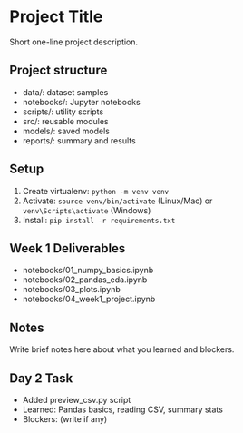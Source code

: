  # Project Title
Short one-line project description.

## Project structure
- data/: dataset samples
- notebooks/: Jupyter notebooks
- scripts/: utility scripts
- src/: reusable modules
- models/: saved models
- reports/: summary and results

## Setup
1. Create virtualenv: `python -m venv venv`  
2. Activate: `source venv/bin/activate` (Linux/Mac) or `venv\Scripts\activate` (Windows)  
3. Install: `pip install -r requirements.txt`

## Week 1 Deliverables
- notebooks/01_numpy_basics.ipynb
- notebooks/02_pandas_eda.ipynb
- notebooks/03_plots.ipynb
- notebooks/04_week1_project.ipynb

## Notes
Write brief notes here about what you learned and blockers.
## Day 2 Task
- Added preview_csv.py script
- Learned: Pandas basics, reading CSV, summary stats
- Blockers: (write if any)

